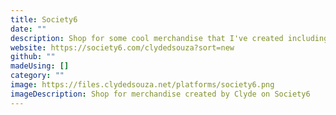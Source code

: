 ```yaml
---
title: Society6
date: ""
description: Shop for some cool merchandise that I've created including some book-themed merch, too.
website: https://society6.com/clydedsouza?sort=new
github: ""
madeUsing: []
category: ""
image: https://files.clydedsouza.net/platforms/society6.png
imageDescription: Shop for merchandise created by Clyde on Society6
---
```

